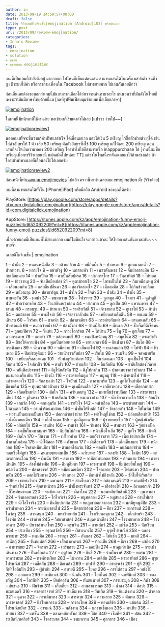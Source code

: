 ```yaml
---
author: in
date: 2013-09-19 14:50:57+00:00
draft: false
title: รีวิวเกมอีโมจิเนชั่น|emojination [Android|iOS] พร้อมเฉลย
type: post
url: /2013/09/review-emojination/
categories:
- Innn's Review
tags:
- emojination
- solution
- เฉลย
- เฉลยเกม emojination
---
```


เกมนี้เป็นเกมที่กำลังดังอยู่ มากกกกก ไปไหนก็เห็นแต่คนเล่น สามารถเล่นได้ในเครื่องเสปกต่ำ จนถึงสูง มีระบบใบ้คำ หรือการถามเพื่อนใน Facebook ไม่สาธยายมาก ไปเล่นกันเลยดีกว่า

ก่อนอื่นเลยต้องขอบอกว่าเกมนี้มันสามารถเลือกได้ว่าเราจะเล่นภาษาอะไร แน่นอนว่าที่มันดังในไทยก็เพราะว่ามันมีภาษาไทยด้วยนี่แล [กดที่รูปฟันเฟือบมุมซ้ายบนเพื่อเลือกภาษา]

[![emojination](https://www.cyruszh.com/wp-content/uploads/2013/09/emojination.jpg)
](https://www.cyruszh.com/wp-content/uploads/2013/09/emojination.jpg)

<!-- more -->

ในเกมนี้มีหน้าตาที่ใช้งานง่าย พอเข้ามาก็เริ่มเดาคำได้เลย [แป่ววว ง่ายไป~~]

[![emojinationreview1](https://www.cyruszh.com/wp-content/uploads/2013/09/emojinationreview1.jpg)
](https://www.cyruszh.com/wp-content/uploads/2013/09/emojinationreview1.jpg)

พอตอบเสร็จจะขึ้นว่าแก้คำปริศนาสำเร็จ ได้เลื่อนเลเวล และได้เงิน 5 เหรียญ ไว้ซื้อตัวช่วยต่างๆได้ เช่น ใส่ตัวอักษรให้ 1 ตัว เสีย 50 เหรียญ ตัดตัวอักษรทิ้งใช้ 100 เหรียญ แก้ให้เลย 200 เหรียญ ตอนแรกก็จะให้เงินเรามาลอง 200 เหรียญ ใครทำไม่ได้ก็สามารถซื้อ inapppurchase ได้ [งานนี้ผมซื้อเหรียญเพื่อการรีวิวเลยนะนี่ แต่กดผิดไปหน่อย TT] แต่ว่าในโพสนี้เราจัดเฉลยมาไว้ด้านล่างแล้ว ถ้าใครเข้ามาหาเฉลยก็เลื่อนลงไปได้เลยครับ

[![emojinationreview2](https://www.cyruszh.com/wp-content/uploads/2013/09/emojinationreview2.jpg)
](https://www.cyruszh.com/wp-content/uploads/2013/09/emojinationreview2.jpg)

ก่อนหน้านี้ทำ[เฉลยเกม emojimovies](https://www.cyruszh.com/%e0%b9%80%e0%b8%89%e0%b8%a5%e0%b8%a2%e0%b9%80%e0%b8%81%e0%b8%a1-emojimovies/) ไปแล้ว คราวนี้มาทำเฉลยเกม emojination มั่ง [รีวิวด้วย]

เกมนี้สามารถเล่นได้ทั้งใน [iPhone|iPad] หรือมือถือ Android ของคุณได้ครับ

PlayStore: [https://play.google.com/store/apps/details?id=com.digitalclick.emojination](https://play.google.com/store/apps/details?id=com.digitalclick.emojination)

AppStore: [https://itunes.apple.com/kz/app/emojination-funny-emoji-puzzles!/id652092209?mt=8](https://itunes.apple.com/kz/app/emojination-funny-emoji-puzzles!/id652092209?mt=8)

เนื่องด้วยเกมนี้เป็นเกมที่ใช้ง่ายมากกก ผมก็ไม่มีอะไรจะกล่าวแล้วละ ให้ไปลองเล่นกันเองละกัน~~~ บายจ๊า

<!-- more -->

เฉลยอีโมจิเนชั่น | emojination

1 – ม้ามืด
2 – หนอนหนังสือ
3 – กล้วยกล้วย
4 – หมีกินผึ้ง
5 – ปากหมา
6 – ลูกหมาตกน้ำ
7 – ปากหวาน
8 – หลายใจ
9 – เฒ่าหัวงู
10 – นกสองหัว
11 – เพชรตัดเพชร
12 – จับปลาสองมือ
13 – กบเลือกนาย
14 – ปากปีจอ
15 – ตาเป็นสับปะรด
16 – ปากกรรไกร
17 – วันอาทิตย์
18 – ไก่ทอด
19 – ข้าวขาหมู
20 – จับเสือมือเปล่า
21 – ดูตาม้าตาเรือ
22 – โกรธเป็นไฟ
23 – กินเหมือนหมู
24 – เสือนอนกิน
25 – แลบลิ้นปลิ้นตา
26 – สองจิตสองใจ
27 – เด็กอมมือ
28 – ไก่กินข้าวเปลือก
29 – หนังตะลุง
30 – ปลาการ์ตูน
31 – น้ำใจ
32 – ใจดำ
33 – น้ำส้ม
34 – น้ำผึ้ง
35 – ทานตะวัน
36 – ผมม้า
37 – ขนมหวาน
38 – ไฟจราจร
39 – จูงจมูก
40 – ใจมาร
41 – ดูดำดูดี
42 – ปากว่าตาขยิบ
43 – วัวแก่กินหญ้าอ่อน
44 – ปากมาก
45 – ลูกเสือ
46 – แหวนเพชร
47 – ชานม
48 – กรอบรูป
49 – ข้าวแกง
50 – ราตรีสวัสดิ์
51 – เจ้าชายกบ
52 – ภูเขาไฟ
53 – ม้าน้ำ
54 – ตกม้าตาย
55 – แทงใจดำ
56 – เจ้าสาวกลัวฝน
57 – เหยียบเต่าเต็มตีน
58 – ยกเมฆ
59 – เดินรถ
60 – ใจร้อน
61 – ขวดน้ำ
62 – ปลาตาเดียว
63 – กระต่ายกับเต่า
64 – ยานอนหลับ
65 – ป้ายรถเมล์
66 – หมวกว่ายน้ำ
67 – ปลามังกร
68 – บ้านผีสิง
69 – ผีทะเล
70 – ชั่วเจ็ดทีดีเจ็ดหน
71 – ลูกอมปีศาจ
72 – วิ่งเต้น
73 – ภาวะโลกร้อน
74 – ไก่บ้าน
75 – ขี้หู
76 – ลูกเจี๊ยบ
77 – ดาวกระดาษ
78 – แกะดำ
79 – กล่องดนตรี
80 – ขนมปังหน้าหมู
81 – สมุดโน๊ต
82 – กระเป๋าตัง
83 – สีซอให้ควายฟัง
84 – พูดเป็นต่อยหอย
85 – ขยายเวลา
86 – กินน้ำตา
87 – ส้มโอ
88 – กระทิงแดง
89 – น้ำหวาน
90 – หมีควาย
91 – เย็นตาโฟ
92 – ทะเลหมอก
93 – ไฟฟ้า
94 – ฟังเพลง
95 – ปิดประตูตีแมว
96 – ว่ายน้ำราวกับปลา
97 – เรือใบ
98 – ขนมจีน
99 – จดหมายรัก
100 – เหยียบเรือสองแคม
101 – หัวมังกุท้ายมังกร
102 – ลิ้นสองแฉก
103 – พูดเป็นไฟ
104 – จับกบ
105 – ใจปลาซิว
106 – ตาถั่ว
107 – ปากเสีย
108 – ลิ้นกับฟัน
109 – ชาติเสือต้องไว้ลาย
110 – หนีเสือปะจระเข้
111 – ตีงูให้หลังหัก
112 – ตีงูให้กากิน
113 – ปากคนยาวกว่าปากกา
114 – หมามองเครื่องบิน
115 – ช้างน้ำ
116 – กระต่ายตื่นตูม
117 – หมูหมู
118 – หนังหน้าไฟ
119 – แก้วตาดวงใจ
120 – รักสามเส้า
121 – ใจยักษ์
122 – กาคาบพริก
123 – ลูกไก่ในกำมือ
124 – งอมืองอตีน
125 – ทุบหม้อข้าวตัวเอง
126 – ดุเหมือนเสือ
127 – เกลียวหวาน
128 – เลือดกบปาก
129 – เลือดขึ้นหน้า
130 – ตัดใจ
131 – ควันออกหู
132 – หมาเห็นข้าวเปลือก
133 – กระต่ายขาเดียว
134 – งูกินหาง
135 – ฟ้าหลังฝน
136 – หมาหวงก้าง
137 – น้ำเชี่ยวขวางเรือ
138 – ย้อมใจ
139 – เกมรัก
140 – ตกหลุมรัก
141 – มารหัวใจ
142 – หน้าเลือด
143 – กระต่ายสามขา
144 – ไก่ตาแตก
145 – อาบน้ำร้อนมาก่อน
146 – น้ำขึ้นให้รีบตัก
147 – วัดรอยเท้า
148 – ไข่ในหิน
149 – หวานเป็นลมขมเป็นยา
150 – ปอกกล้วยเข้าปาก
151 – เต่าใหญ่ไข่กบ
152 – ปล่อยเสือเข้าป่า
153 – น้ำผึ้งหยดเดียว
154 – เด็กใจแตก
155 – ลูกผีลูกคน
156 – ผู้ชายพายเรือ
157 – ผู้หญิงยิงเรือ
158 – ปล่อยไก่
159 – งานช้าง
160 – งานเข้า
161 – วันทอง
162 – สามหาว
163 – รู้อย่างเป็ด
164 – งมเข็มในมหาสมุทร
165 – นับสิบไม่ถ้วน
166 – หน้าเนื้อใจเสือ
167 – ถูกใจ
168 – ผิดผี
169 – ผิดใจ
170 – ปั่นงาน
171 – เปรี้ยวปาก
172 – ตกถังข้าวสาร
173 – เนื้อเข้าปากเสือ
174 – น้ำตาลใกล้มด
175 – น้ำใต้ศอก
176 – ถังแตก
177 – ผีเสื้อราตรี
178 – เด็กเลี้ยงแกะ
179 – หน้าวอก
180 – ใจดำเหมือนอีกา
181 – ตาบอดได้แว่น
182 – คอแข็ง
183 – คนล้มอย่าข้าม
184 – จอดเรือไม่ดูท่า
185 – คนตายขายคนเป็น
186 – คว่ำบาตร
187 – นางฟ้า
188 – โดนัท
189 – ตาเถรตกกระโถน
190 – ผีพนัน
191 – ลงแขก
192 – อาทิตย์ทรงกลด
193 – ย้อนแสง
194 – เทวดาเดินดิน
195 – ล้างไม้ล้างมือ
196 – ลืมหูลืมตา
197 – เลขผานาที
198 – ยิ้มน้อยยิ้มใหญ่
199 – หน้าเงิน
200 – ปลาสวรรค์
201 – หมึกแดดเดียว
202 – ใจละลาย
203 – ไฟเสน่หา
204 – ปากหนัก
205 – ดอกไม้ริมทาง
206 – ทำเลทอง
207 – ชักหน้าไม่ถึงหลัง
208 – ชักใบให้เรือเสีย
209 – เขาพระวิหาร
210 – มหานคร
211 – สามใบเถา
212 – กล่องดนตรี
213 – เกมส์กีฬา
214 – รำหน้าไฟ
215 – ตุ๊กตาหน้ารถ
216 – น้ำผึ้งพระจันทร์
217 – เสือร้องไห้
218 – ลิงหลอกเจ้า
219 – ขี้ใหม่หมาหอม
220 – ระเบิดเวลา
221 – ผีตาโขน
222 – นอนหลับทับสิทธิ์
223 – กุมารทอง
224 – ซินเดอเรลล่า
225 – ไก่ไหว้เจ้า
226 – หนูทดลอง
227 – หมูสนาม
228 – ถ่านไฟเก่า
229 – น้ำใสใจจริง
230 – ตีนถีบปากกัด
231 – ยกภูเขาออกจากอก
232 – นกมีหูหนูมีปีก
233 – คว้าน้ำเหลว
234 – กระดังงาลนไฟ
235 – ผีตากผ้าอ้อม
236 – อีกา
237 – สงกรานต์
238 – ไหว้ครู
239 – สวนสนุก
240 – มหาวิทยาลัย
241 – โรงเรียนอนุบาล
242 – เด็กกำพร้า
243 – โรงพัก
244 – เข้าค่าย
245 – วิทยาศาสตร์
246 – สมุดหน้าเลือง
247 – โรงพยาบาล
248 – โรงอาหาร
249 – ป่าเขาลำเนาไพร
250 – ตรุษจีน
251 – สวนสัตว์
252 – แม่ซื้อ
253 – นักเรียน
254 – ประเทือง
255 – อรุณสวัสดิ์
256 – ผีสางนางไม้
257 – บุรุษไปรษณีย์
258 – ฉลองพระบาท
259 – พนมมือ
260 – ราษฎร
261 – กันแสง
262 – ไฟแช็ก
263 – มเหสี
264 – ยานัตถุ์
265 – วันทยหัตถ์
266 – เสื้อผ้าอาภรณ์
267 – ท้องเสีย
268 – ขี้เซา
269 – แซยิด
270 – อาหารขยะ
271 – จิตรกร
272 – เสริมสวย
273 – ชอปปิ้ง
274 – ยาคุมกำเนิด
275 – กระเป๋าเดินทาง
276 – ปืนเด็กเล่น
277 – ฤดูร้อน
278 – กินรี
279 – รำมโนราห์
280 – พลร่ม
281 – อาหารทะเล
282 – ทางช้างเผือก
283 – ไผ่หวาน
284 – เอดิสัน
285 – พระอาทิตย์
286 – บุรุษไปรษณีย์
287 – เคล็ดลับ
288 – ติดเหล้า
289 – ซาฟารี
290 – อาหารเช้า
291 – ฟูจิ
292 – กีฬาโอลิมปิก
293 – ผู้กำกับ
294 – สบายดี
295 – โยคะ
296 – การไต่สวน
297 – หนังโป๊
298 – ออกเดท
299 – กามิกาเซ่
300 – นิวตัน
301 – ไอสไตน์
302 – นกฟินิกซ์
303 – ของขวัญ
304 – ไตรกีฬา
305 – ป๊อปคอร์น
306 – ทันตแพทย์
307 – การประมูล
308 – กีฬา
309 – ชัยชนะ
310 – ฝันร้าย
311 – เก็บเกี่ยว
312 – สวนสาธารณะ
313 – น้ำลง
314 – ศิลปะ
315 – ทะเลเดดซี
316 – ศาสตราจารย์
317 – ฮาเล็มเชค
318 – วันเกิด
319 – วันแต่งงาน
320 – ตัวตลก
321 – ดูดวง
322 – การเดินทาง
323 – สารภาพ
324 – ความสวย
325 – ตัณหา
326 – ดาราศาสตร์
327 – นิรโทษกรรม
328 – การลงโทษ
329 – คอนเสิร์ต
330 – แก้แค้น
331 – ไปรษณียบัตร
332 – อารมณ์
333 – พลังงาน
334 – ผลงานชิ้นเอก
335 – มาเฟีย
336 – ศาสนา
337 – แฟชั่น
338 – ตลาดหลักทรัพย์
339 – โชค
340 – เข็มทิศ
341 – ปล้น
342 – ระเบิดนิวเคลียร์
343 – โรคระบาด
344 – ขนมหวาน
345 – ศุลกากร
346 – เมือง
